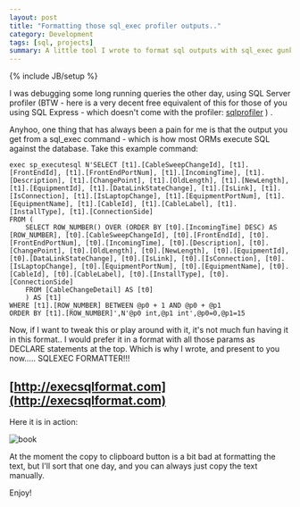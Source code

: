 ```yaml
---
layout: post
title: "Formatting those sql_exec profiler outputs.."
category: Development
tags: [sql, projects]
summary: A little tool I wrote to format sql outputs with sql_exec gunk
---
```

{% include JB/setup %}

I was debugging some long running queries the other day, using SQL Server profiler (BTW - here is a very decent free equivalent of this for those of you using SQL Express - which doesn't come with the profiler: [sqlprofiler](https://sites.google.com/site/sqlprofiler) ) .

Anyhoo, one thing that has always been a pain for me is that the output you get from a sql_exec command - which is how most ORMs execute SQL against the database. Take this example command:

	exec sp_executesql N'SELECT [t1].[CableSweepChangeId], [t1].[FrontEndId], [t1].[FrontEndPortNum], [t1].[IncomingTime], [t1].[Description], [t1].[ChangePoint], [t1].[OldLength], [t1].[NewLength], [t1].[EquipmentId], [t1].[DataLinkStateChange], [t1].[IsLink], [t1].[IsConnection], [t1].[IsLaptopChange], [t1].[EquipmentPortNum], [t1].[EquipmentName], [t1].[CableId], [t1].[CableLabel], [t1].[InstallType], [t1].[ConnectionSide]
	FROM (
	    SELECT ROW_NUMBER() OVER (ORDER BY [t0].[IncomingTime] DESC) AS [ROW_NUMBER], [t0].[CableSweepChangeId], [t0].[FrontEndId], [t0].[FrontEndPortNum], [t0].[IncomingTime], [t0].[Description], [t0].[ChangePoint], [t0].[OldLength], [t0].[NewLength], [t0].[EquipmentId], [t0].[DataLinkStateChange], [t0].[IsLink], [t0].[IsConnection], [t0].[IsLaptopChange], [t0].[EquipmentPortNum], [t0].[EquipmentName], [t0].[CableId], [t0].[CableLabel], [t0].[InstallType], [t0].[ConnectionSide]
	    FROM [CableChangeDetail] AS [t0]
	    ) AS [t1]
	WHERE [t1].[ROW_NUMBER] BETWEEN @p0 + 1 AND @p0 + @p1
	ORDER BY [t1].[ROW_NUMBER]',N'@p0 int,@p1 int',@p0=0,@p1=15

Now, if I want to tweak this or play around with it, it's not much fun having it in this format.. I would prefer it in a format with all those params as DECLARE statements at the top. Which is why I wrote, and present to you now..... SQLEXEC FORMATTER!!!

## [http://execsqlformat.com](http://execsqlformat.com)

Here it is in action:

![book](http://dl.dropbox.com/u/292924/blog/execsqlformat.PNG)

At the moment the copy to clipboard button is a bit bad at formatting the text, but I'll sort that one day, and you can always just copy the text manually.

Enjoy!